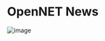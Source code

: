# OpenNET News
![image](https://user-images.githubusercontent.com/78417304/158956706-7cad1c97-13ac-40e1-92fa-5158105bb069.png)

